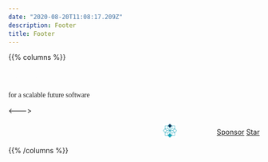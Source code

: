```yaml
---
date: "2020-08-20T11:08:17.209Z"
description: Footer
title: Footer
---
```


{{% columns %}}

<div style="font-family: Raleway !important">
<h3 style="color: #fdfdfd !important">lucid architecture</h3>
for a scalable future software
</div>

<--->

<div style="display: flex; justify-content: flex-end; align-items: center;">
    <div style="align-items: center; display: flex;">
        <a href="https://lucidarch.dev" target="_blank"><img src="/icon/lucid-coloured.png" alt="Lucid website link" width="28px" style="margin-top:4px;" /></a>
        <a href="https://github.com/lucid-architecture" target="_blank" style="margin-left: 10px;"><i class="fab fa-github fa-lg"></i></a>
        <a href="https://lucid-slack.herokuapp.com" target="_blank" style="margin-left: 10px;"><i class="fab fa-slack fa-lg"></i></a>
        <a href="https://www.reddit.com/r/LucidArchitecture/" target="_blank" style="margin-left: 10px;"><i class="fab fa-reddit-alien fa-lg"></i></a>
    </div>
    <div style="margin-left: 50px; margin-top: 6px;">
        <a class="github-button" href="https://github.com/sponsors/lucid-architecture" data-icon="octicon-heart" aria-label="Sponsor @lucid-architecture on GitHub">Sponsor</a>
        <a class="github-button" href="https://github.com/ntkme/github-buttons" data-icon="octicon-star" data-show-count="true" aria-label="Star ntkme/github-buttons on GitHub">Star</a>
    </div>
</div>

{{% /columns %}}
